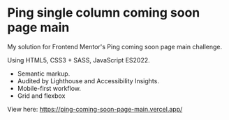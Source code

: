 # Ping single column coming soon page main

My solution for Frontend Mentor's Ping coming soon page main challenge.

Using HTML5, CSS3 + SASS, JavaScript ES2022.
* Semantic markup.
* Audited by Lighthouse and Accessibility Insights.
* Mobile-first workflow.
* Grid and flexbox

View here: https://ping-coming-soon-page-main.vercel.app/
